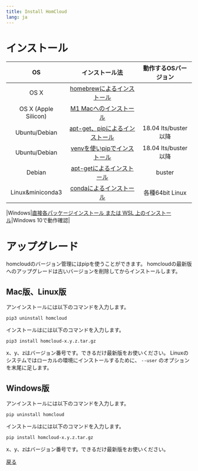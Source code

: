 ```yaml
---
title: Install HomCloud
lang: ja
---
```


# インストール

|OS|インストール法|動作するOSバージョン|
|:----:|:----:|:----:|
|OS X|[homebrewによるインストール](install_guide_for_Mac.html)||
|OS X (Apple Silicon)|[M1 Macへのインストール](install_guide_for_M1Mac.html)||
|Ubuntu/Debian|[apt-get、pipによるインストール](install_guide_for_Ubuntu.html)|18.04 lts/buster 以降|
|Ubuntu/Debian|[venvを使いpipでインストール](install_guide_for_Ubuntu_venv.html)|18.04 lts/buster 以降|
|Debian|[apt-getによるインストール](install_guide_for_Debian.html)|buster|
|Linux&miniconda3|[condaによるインストール](install_guide_for_Linux_conda.html)|各種64bit Linux|

|Windows|[直接各パッケージインストール または WSL 上のインストール](install_guide_for_Windows.html)|Windows 10で動作確認|

<!-- |Debian|[apt-get、dpkgによるインストール](install_guide_for_Debian.html)|Jessie またはそれ以降| -->

# アップグレード

homcloudのバージョン管理にはpipを使うことができます。
homcloudの最新版へのアップグレードは古いバージョンを削除してからインストールします。
<!-- 旧バージョン(ver 1.3.1以下)をお使いの場合は以下の手順でファイル名に base と adavanced をつけた2つのファイル名に置き換えてください。-->

## Mac版、Linux版

アンインストールには以下のコマンドを入力します。

	pip3 uninstall homcloud

インストールはには以下のコマンドを入力します。

	pip3 install homcloud-x.y.z.tar.gz

x、y、zはバージョン番号です。できるだけ最新版をお使いください。
Linuxのシステムではローカルの環境にインストールするために、 `--user` のオプションを末尾に足します。

## Windows版

アンインストールには以下のコマンドを入力します。

	pip uninstall homcloud

インストールはには以下のコマンドを入力します。

	pip install homcloud-x.y.z.tar.gz

x、y、zはバージョン番号です。できるだけ最新版をお使いください。

[戻る](index.html)
